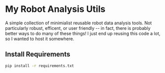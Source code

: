 # My Robot Analysis Utils

A simple collection of minimialist reusable robot data analysis tools. Not particularly robust, efficent, or user friendly -- in fact, there is probably better ways to do many of these things! I just end up reusing this code a lot, so I wanted to host it somewhere.

## Install Requirements
```bash
pip install -r requirements.txt
```
